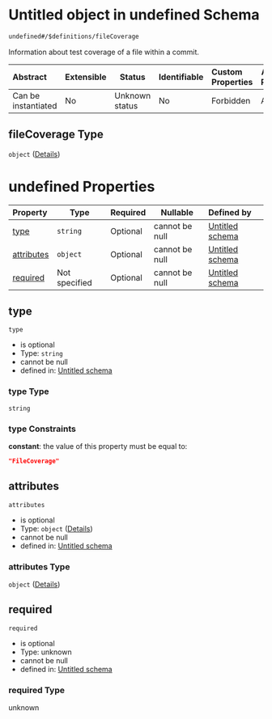 # Untitled object in undefined Schema

```txt
undefined#/$definitions/fileCoverage
```

Information about test coverage of a file within a commit.


| Abstract            | Extensible | Status         | Identifiable | Custom Properties | Additional Properties | Access Restrictions | Defined In                                            |
| :------------------ | ---------- | -------------- | ------------ | :---------------- | --------------------- | ------------------- | ----------------------------------------------------- |
| Can be instantiated | No         | Unknown status | No           | Forbidden         | Allowed               | none                | [records.json\*](records.json "open original schema") |

## fileCoverage Type

`object` ([Details](records-definitions-filecoverage.md))

# undefined Properties

| Property                  | Type          | Required | Nullable       | Defined by                                                                                                                                |
| :------------------------ | ------------- | -------- | -------------- | :---------------------------------------------------------------------------------------------------------------------------------------- |
| [type](#type)             | `string`      | Optional | cannot be null | [Untitled schema](records-definitions-filecoverage-properties-type.md "undefined#/$definitions/fileCoverage/properties/type")             |
| [attributes](#attributes) | `object`      | Optional | cannot be null | [Untitled schema](records-definitions-filecoverage-properties-attributes.md "undefined#/$definitions/fileCoverage/properties/attributes") |
| [required](#required)     | Not specified | Optional | cannot be null | [Untitled schema](records-definitions-filecoverage-properties-required.md "undefined#/$definitions/fileCoverage/properties/required")     |

## type




`type`

-   is optional
-   Type: `string`
-   cannot be null
-   defined in: [Untitled schema](records-definitions-filecoverage-properties-type.md "undefined#/$definitions/fileCoverage/properties/type")

### type Type

`string`

### type Constraints

**constant**: the value of this property must be equal to:

```json
"FileCoverage"
```

## attributes




`attributes`

-   is optional
-   Type: `object` ([Details](records-definitions-filecoverage-properties-attributes.md))
-   cannot be null
-   defined in: [Untitled schema](records-definitions-filecoverage-properties-attributes.md "undefined#/$definitions/fileCoverage/properties/attributes")

### attributes Type

`object` ([Details](records-definitions-filecoverage-properties-attributes.md))

## required




`required`

-   is optional
-   Type: unknown
-   cannot be null
-   defined in: [Untitled schema](records-definitions-filecoverage-properties-required.md "undefined#/$definitions/fileCoverage/properties/required")

### required Type

unknown

